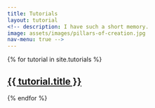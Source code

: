 ```yaml
---
title: Tutorials
layout: tutorial
<!-- description: I have such a short memory.  
image: assets/images/pillars-of-creation.jpg
nav-menu: true -->
---
```


{% for tutorial in site.tutorials %}
    <div class="tutorial">
        <h2><a href="{{ tutorial.url }}">{{ tutorial.title }}</a></h2>
    </div>
{% endfor %}

